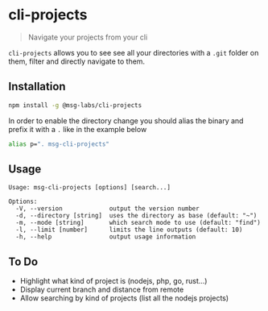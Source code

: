 # cli-projects

> Navigate your projects from your cli 

`cli-projects` allows you to see see all your directories with a `.git`
folder on them, filter and directly navigate to them.

## Installation

```sh
npm install -g @msg-labs/cli-projects
```

In order to enable the directory change you should alias the binary and
prefix it with a `.` like in the example below

```sh
alias p=". msg-cli-projects"
```

## Usage
```
Usage: msg-cli-projects [options] [search...]

Options:
  -V, --version             output the version number
  -d, --directory [string]  uses the directory as base (default: "~")
  -m, --mode [string]       which search mode to use (default: "find")
  -l, --limit [number]      limits the line outputs (default: 10)
  -h, --help                output usage information
```

## To Do
* Highlight what kind of project is (nodejs, php, go, rust...)
* Display current branch and distance from remote
* Allow searching by kind of projects (list all the nodejs projects)
